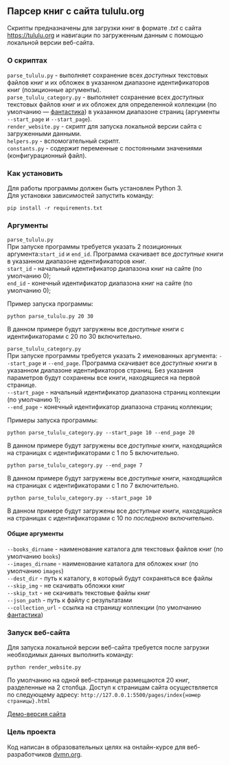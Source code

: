 ## Парсер книг с сайта tululu.org

Скрипты предназначены для загрузки книг в формате *.txt* с сайта https://tululu.org и навигации 
по загруженным данным с помощью локальной версии веб-сайта.

### О скриптах
`parse_tululu.py` - выполняет сохранение всех *доступных* текстовых файлов книг и
их обложек в указанном диапазоне идентификаторов книг (позиционные аргументы).  
`parse_tululu_category.py` - выполняет сохранение всех *доступных* текстовых файлов книг и их обложек 
для определенной коллекции (по умолчанию — [фантастика](https://tululu.org/l55/)) в указанном диапазоне страниц 
(аргументы `--start_page` и `--start_page`).  
`render_website.py` - скрипт для запуска локальной версии сайта с загруженными данными.  
`helpers.py` - вспомогательный скрипт.  
`constants.py` - содержит переменные с постоянными значениями (конфигурационный файл).  

### Как установить
Для работы программы должен быть установлен Python 3.  
Для установки зависимостей запустить команду:
```console
pip install -r requirements.txt
```

### Аргументы
`parse_tululu.py`  
При запуске программы требуется указать 2 позиционных аргумента:`start_id` и `end_id`. 
Программа скачивает все *доступные* книги в указанном диапазоне идентификаторов книг.    
`start_id` - начальный идентификатор диапазона книг на сайте (по умолчанию 0);  
`end_id` - конечный идентификатор диапазона книг на сайте (по умолчанию 0);

Пример запуска программы:
```console
python parse_tululu.py 20 30
```
В данном примере будут загружены все *доступные* книги с идентификаторами с 20 по 30 включительно.


`parse_tululu_category.py`  
При запуске программы требуется указать 2 именованных аргумента: `--start_page` и `--end_page`.
Программа скачивает все *доступные* книги в указанном диапазоне идентификаторов страниц.
Без указания параметров будут сохранены все книги, находящиеся на первой странице.  
`--start_page` - начальный идентификатор диапазона страниц коллекции (по умолчанию 1);  
`--end_page` - конечный идентификатор диапазона страниц коллекции;

Примеры запуска программы:
```console
python parse_tululu_category.py --start_page 10 --end_page 20
```
В данном примере будут загружены все *доступные* книги, находящийся на страницах с 
идентификаторами с 1 по 5 включительно.  
```console
python parse_tululu_category.py --end_page 7
```
В данном примере будут загружены все *доступные* книги, находящийся на страницах с 
идентификаторами с 1 по 7 включительно.  
```console
python parse_tululu_category.py --start_page 10
```
В данном примере будут загружены все *доступные* книги, находящийся на страницах с 
идентификаторами с 10 по *последнюю* включительно.  

#### Общие аргументы  
`--books_dirname` - наименование каталога для текстовых файлов книг (по умолчанию `books`)   
`--images_dirname` - наименование каталога для обложек книг (по умолчанию `images`)  
`--dest_dir` - путь к каталогу, в который будут сохраняться все файлы  
`--skip_img` - не скачивать обложки книг  
`--skip_txt` - не скачивать текстовые файлы книг    
`--json_path` - путь к файлу с результатами  
`--collection_url` - ссылка на страницу коллекции (по умолчанию [фантастика](https://tululu.org/l55/))

### Запуск веб-сайта
Для запуска локальной версии веб-сайта требуется после загрузки необходимых данных выполнить команду:
```console
python render_website.py
```
По умолчанию на одной веб-странице размещаются 20 книг, разделенные на 2 столбца.
Доступ к страницам сайта осуществляется по следующему адресу: `http://127.0.0.1:5500/pages/index{номер страницы}.html`  
  
[Демо-версия сайта](https://pszhuchkov.github.io/books-library/pages/index1.html)  


### Цель проекта

Код написан в образовательных целях на онлайн-курсе для веб-разработчиков [dvmn.org](https://dvmn.org/).
